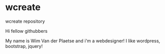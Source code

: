 # wcreate
wcreate repository

Hi fellow githubbers

My name is Wim Van der Plaetse and i'm a webdesigner! I like wordpress, bootstrap, jquery!
